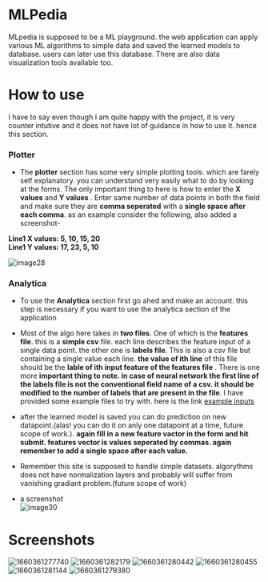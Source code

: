 # MLPedia

MLpedia is supposed to be a ML playground. the web application can apply various ML algorithms to simple data and saved the learned models to database. users can later use this database. There are also data visualization tools available too.

# How to use
I have to say even though I am quite happy with the project, it is very counter intutive and it does not have lot of guidance in how to use it. hence this section. 

### Plotter

*  The **plotter** section has some very simple plotting tools. which are farely self explanatory. you can understand very easily what to do by looking at the forms. The only important thing to here is how to enter the **X values** and **Y values** . Enter same number of data points in both the field and make sure they are **comma seperated** with a **single space after each comma**. as an example consider the following,  also added a screenshot- </br>

**Line1 X values: 5, 10, 15, 20**</br>
**Line1 Y values: 17, 23, 5, 10**</br>

![image28](https://github.com/user-attachments/assets/17abfcf6-a6f0-4850-adb1-ecde84b95797)


### Analytica
* To use the **Analytica** section first go ahed and make an account. this step is necessary if you want to use the analytica section of the application

* Most of the algo here takes in **two files**. One of which is the **features file**. this is a **simple csv** file. each line describes the feature input of a single data point. the other one is **labels file**. This is also a csv file but containing a single value each line. **the value of ith line** of this file should be the **lable of ith input feature of the features file** . There is one more **important thing to note. in case of neural network the first line of the labels file is not the conventional field name of a csv. it should be modified to the number of labels that are present in the file**. I have provided some example files to try with. here is the link [example inputs](https://drive.google.com/drive/folders/11QFZB1bkxJo5vE_g_lu5FiYEMqUF0T_S?usp=sharing) 

* after the learned model is saved you can do prediction on new datapoint.(alas! you can do it on anly one datapoint at a time, future scope of work.). **again fill in a new feature vactor in the form and hit submit. features vector is values seperated by commas. again remember to add a single space after each value.**

* Remember this site is supposed to handle simple datasets. algorythms does not have normalization layers and probably will suffer from vanishing gradiant problem.(future scope of work)

* a screenshot </br>
![image30](https://github.com/user-attachments/assets/c61dd1d7-1310-48a0-8570-e6e4da91fe2e)

# Screenshots

![1660361277740](https://github.com/user-attachments/assets/26de4821-0fad-4f4e-a4ba-0221a11a918b)
![1660361282179](https://github.com/user-attachments/assets/24f1db4d-7f95-4e5a-a7dc-c05bb654018e)
![1660361280442](https://github.com/user-attachments/assets/af44d793-603b-4dee-a801-b049ceadfc49)
![1660361280455](https://github.com/user-attachments/assets/030aa4b2-1acf-47fa-9447-42c1b7f19420)
![1660361281144](https://github.com/user-attachments/assets/c06eaab7-318c-475b-8bfa-c4081818af7c)
![1660361279380](https://github.com/user-attachments/assets/d1cf61a7-6d4d-4cb0-815f-48ee57ac2f45)


